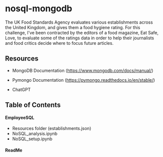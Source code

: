 # nosql-mongodb

The UK Food Standards Agency evaluates various establishments across the United Kingdom, and gives them a food hygiene rating. For this challenge, I've been contracted by the editors of a food magazine, Eat Safe, Love, to evaluate some of the ratings data in order to help their journalists and food critics decide where to focus future articles.  

## Resources

   
+ MongoDB Documentation (https://www.mongodb.com/docs/manual/)
  
+ Pymongo Documentation (https://pymongo.readthedocs.io/en/stable/)

+ ChatGPT




## Table of Contents

#### EmployeeSQL                   
+ Resources folder (establishments.json)
+ NoSQL_analysis.ipynb
+ NoSQL_setup.ipynb

#### ReadMe
